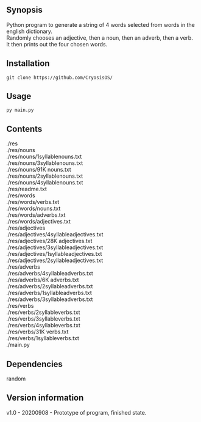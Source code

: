## Synopsis

Python program to generate a string of 4 words selected from words in the english dictionary.  
Randomly chooses an adjective, then a noun, then an adverb, then a verb.  
It then prints out the four chosen words.  

## Installation

``git clone https://github.com/CryosisOS/``  

## Usage

``py main.py``  

## Contents

./res  
./res/nouns  
./res/nouns/1syllablenouns.txt  
./res/nouns/3syllablenouns.txt  
./res/nouns/91K nouns.txt  
./res/nouns/2syllablenouns.txt  
./res/nouns/4syllablenouns.txt  
./res/readme.txt  
./res/words  
./res/words/verbs.txt  
./res/words/nouns.txt  
./res/words/adverbs.txt  
./res/words/adjectives.txt  
./res/adjectives  
./res/adjectives/4syllableadjectives.txt  
./res/adjectives/28K adjectives.txt  
./res/adjectives/3syllableadjectives.txt  
./res/adjectives/1syllableadjectives.txt  
./res/adjectives/2syllableadjectives.txt  
./res/adverbs  
./res/adverbs/4syllableadverbs.txt  
./res/adverbs/6K adverbs.txt  
./res/adverbs/2syllableadverbs.txt  
./res/adverbs/1syllableadverbs.txt  
./res/adverbs/3syllableadverbs.txt  
./res/verbs  
./res/verbs/2syllableverbs.txt  
./res/verbs/3syllableverbs.txt  
./res/verbs/4syllableverbs.txt  
./res/verbs/31K verbs.txt  
./res/verbs/1syllableverbs.txt  
./main.py  

## Dependencies

random  

## Version information

v1.0 - 20200908 - Prototype of program, finished state.  
